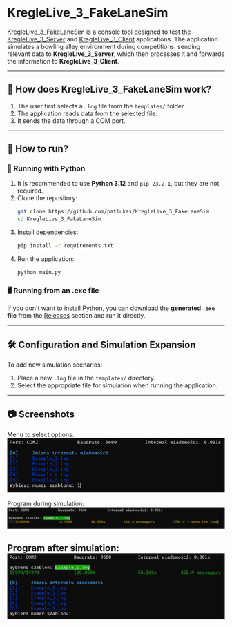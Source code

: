 # KregleLive_3_FakeLaneSim

KregleLive_3_FakeLaneSim is a console tool designed to test the [KregleLive_3_Server](https://github.com/patlukas/KregleLive_3_Server) and [KregleLive_3_Client](https://github.com/patlukas/KregleLive_3_Client) applications. The application simulates a bowling alley environment during competitions, sending relevant data to **KregleLive_3_Server**, which then processes it and forwards the information to **KregleLive_3_Client**.

---

## 📌 How does KregleLive_3_FakeLaneSim work?

1. The user first selects a `.log` file from the `templates/` folder.
2. The application reads data from the selected file.
3. It sends the data through a COM port.

---

## 🚀 How to run?

### 🐍 Running with Python

1. It is recommended to use **Python 3.12** and `pip 23.2.1`, but they are not required.
2. Clone the repository:
   ```bash
   git clone https://github.com/patlukas/KregleLive_3_FakeLaneSim
   cd KregleLive_3_FakeLaneSim
   ```
3. Install dependencies:
   ```bash
   pip install -r requirements.txt
   ```
4. Run the application:
   ```bash
   python main.py
   ```

### 🖥 Running from an .exe file
If you don't want to install Python, you can download the **generated `.exe` file** from the [Releases](https://github.com/patlukas/KregleLive_3_FakeLaneSim/releases) section and run it directly.

---

## 🛠 Configuration and Simulation Expansion

To add new simulation scenarios:
1. Place a new `.log` file in the `templates/` directory.
2. Select the appropriate file for simulation when running the application.

---

## 📷 Screenshots

Menu to select options:
<img src="screenshots/SS_1.png" width="800">

Program during simulation:
<img src="screenshots/SS_2.png" width="800">

Program after simulation:
<img src="screenshots/SS_3.png" width="800">
---
